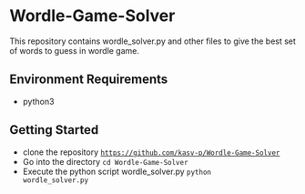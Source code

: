 # Wordle-Game-Solver
This repository contains wordle_solver.py and other files to give the best set of words to guess in wordle game.
## Environment Requirements
* python3
## Getting Started
* clone the repository <code>https://github.com/kasv-p/Wordle-Game-Solver</code>
* Go into the directory <code>cd Wordle-Game-Solver</code>
* Execute the python script wordle_solver.py <code>python wordle_solver.py</code>
